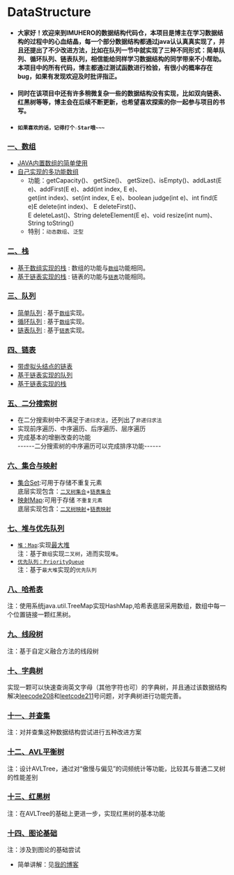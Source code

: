 # DataStructure<br>

* #### 大家好！欢迎来到IMUHERO的数据结构代码仓，本项目是博主在学习数据结构的过程中的心血结晶，每一个部分数据结构都通过java认认真真实现了，并且还提出了不少改进方法，比如在队列一节中就实现了三种不同形式：简单队列、循环队列、链表队列，相信能给同样学习数据结构的同学带来不小帮助。本项目中的所有代码，博主都通过测试函数进行检验，有很小的概率存在bug，如果有发现欢迎及时批评指正。<br>
* #### 同时在该项目中还有许多稍微复杂一些的数据结构没有实现，比如双向链表、红黑树等等，博主会在后续不断更新，也希望喜欢探索的你一起参与项目的书写。
* ####  `如果喜欢的话，记得打个☆Star哦~~~`

### [一、数组](https://github.com/IMUHERO/DataStructure/tree/master/1-Array)
* [JAVA内置数组的简单使用](https://github.com/IMUHERO/DataStructure/blob/master/1-Array/1-ArrayBasic/Main.java)
* [自己实现的多功能数组](https://github.com/IMUHERO/DataStructure/blob/master/1-Array/2-Function-Of-Array/Array.java)
  * 功能：getCapacity()、 getSize()、 getSize()、isEmpty()、addLast(E e)、addFirst(E e)、add(int index, E e)、<br>get(int index)、set(int index, E e)、boolean judge(int e)、int find(E e)E delete(int index)、 E deleteFirst()、<br>E deleteLast()、String deleteElement(E e)、void resize(int num)、String toString()
  * 特别：`动态数组`、`泛型`
  
### [二、栈](https://github.com/IMUHERO/DataStructure/tree/master/2-Stacks)<br>
* [基于数组实现的栈](https://github.com/IMUHERO/DataStructure/tree/master/2-Stacks/ArrayStack) : 数组的功能与[`数组`](https://github.com/IMUHERO/DataStructure/blob/master/2-Stacks/ArrayStack/Array.java)功能相同。
* [基于链表实现的栈](https://github.com/IMUHERO/DataStructure/tree/master/2-Stacks/LinkedListStack) : 链表的功能与[`链表`](https://github.com/IMUHERO/DataStructure/blob/master/2-Stacks/LinkedListStack/LinkedList.java)功能相同。

### [三、队列](https://github.com/IMUHERO/DataStructure/tree/master/3-Queue)
* [简单队列](https://github.com/IMUHERO/DataStructure/tree/master/2-Stacks/ArrayStack) : 基于[`数组`](https://github.com/IMUHERO/DataStructure/blob/master/3-Queue/1-ArrayQueue/Array.java)实现。
* [循环队列](https://github.com/IMUHERO/DataStructure/tree/master/2-Stacks/ArrayStack) : 基于[`数组`](https://github.com/IMUHERO/DataStructure/blob/master/3-Queue/2-LoopQueue/Array.java)实现。
* [链表队列](https://github.com/IMUHERO/DataStructure/tree/master/2-Stacks/ArrayStack) : 基于[`链表`](https://github.com/IMUHERO/DataStructure/tree/master/4-Linked-List)实现。

### [四、链表](https://github.com/IMUHERO/DataStructure/tree/master/4-Linked-List)
* [带虚拟头结点的链表](https://github.com/IMUHERO/DataStructure/tree/master/4-Linked-List/1-DummyHead-Linked-List)
* [基于链表实现的队列](https://github.com/IMUHERO/DataStructure/tree/master/4-Linked-List/3-Implement-Queue-in-LinkedList) 
* [基于链表实现的栈](https://github.com/IMUHERO/DataStructure/tree/master/4-Linked-List/2-Implement-Stack-in-LinkedList) 

### [五、二分搜索树](https://github.com/IMUHERO/DataStructure/tree/master/5-Binary-Search-Tree)
* 在二分搜索树中不满足于`递归求法`，还列出了`非递归求法`
* 实现前序遍历、中序遍历、后序遍历、层序遍历
* 完成基本的增删改查的功能<br>
------二分搜索树的中序遍历可以完成排序功能------

### [六、集合与映射](https://github.com/IMUHERO/DataStructure/tree/master/6-Set-and-Map)
* [集合Set](https://github.com/IMUHERO/DataStructure/tree/master/6-Set-and-Map/Set):可用于存储不重复元素<br>
底层实现包含：[`二叉树集合`](https://github.com/IMUHERO/DataStructure/tree/master/6-Set-and-Map/Set/BSTSet)+[`链表集合`](https://github.com/IMUHERO/DataStructure/tree/master/6-Set-and-Map/Set/LinkedListSet)
* [映射Map](https://github.com/IMUHERO/DataStructure/tree/master/6-Set-and-Map/Map):可用于存储
`不重复元素`<br>
底层实现包含：[`二叉树映射`](https://github.com/IMUHERO/DataStructure/tree/master/6-Set-and-Map/Set/BSTSet)+[`链表映射`](https://github.com/IMUHERO/DataStructure/tree/master/6-Set-and-Map/Set/LinkedListSet)

### [七、堆与优先队列](https://github.com/IMUHERO/DataStructure/tree/master/7-Heap-and-Priority-Queue)
* [`堆：Map`](https://github.com/IMUHERO/DataStructure/tree/master/7-Heap-and-Priority-Queue/Heap):实现[最大堆](https://github.com/IMUHERO/DataStructure/blob/master/7-Heap-and-Priority-Queue/Heap/MaxHeap.java)<br>
注：基于`数组`实现`二叉树`，进而实现`堆`。
* [`优先队列：PriorityQueue`](https://github.com/IMUHERO/DataStructure/tree/master/7-Heap-and-Priority-Queue/PriorityQueue)<br>
注：基于`最大堆`实现的`优先队列`

### [八、哈希表](https://github.com/IMUHERO/DataStructure/blob/master/8-Hash-Table/HashTable.java)
注：使用系统java.util.TreeMap实现HashMap,哈希表底层采用数组，数组中每一个位置链接一颗红黑树。

### [九、线段树](https://github.com/IMUHERO/DataStructure/tree/master/09-Segment-Tree)
注：基于自定义融合方法的线段树

### [十、字典树](https://github.com/IMUHERO/DataStructure/tree/master/10-Trie)
实现一颗可以快速查询英文字母（其他字符也可）的字典树，并且通过该数据结构解决[leecode208](https://github.com/IMUHERO/DataStructure/blob/master/10-Trie/TrieLC208.java)和[leetcode211](https://github.com/IMUHERO/DataStructure/blob/master/10-Trie/TrieLC211.java)号问题，对字典树进行功能完善。

### [十一、并查集](https://github.com/IMUHERO/DataStructure/tree/master/11-Union-Find)
注：对并查集这种数据结构尝试进行五种改进方案

### [十二、AVL平衡树](https://github.com/IMUHERO/DataStructure/tree/master/12-AVLTree)
注：设计AVLTree，通过对“傲慢与偏见”的词频统计等功能，比较其与普通二叉树的性能差别

### [十三、红黑树](https://github.com/IMUHERO/DataStructure/tree/master/13-Red-Black-Tree)
注：在AVLTree的基础上更进一步，实现红黑树的基本功能

### [十四、图论基础](https://github.com/IMUHERO/DataStructure/tree/master/14-Graph-Basics/src/IMUHERO)
注：涉及到图论的基础尝试
* 简单讲解：见[我的博客](https://blog.csdn.net/qq_37768971/article/details/90453509)






